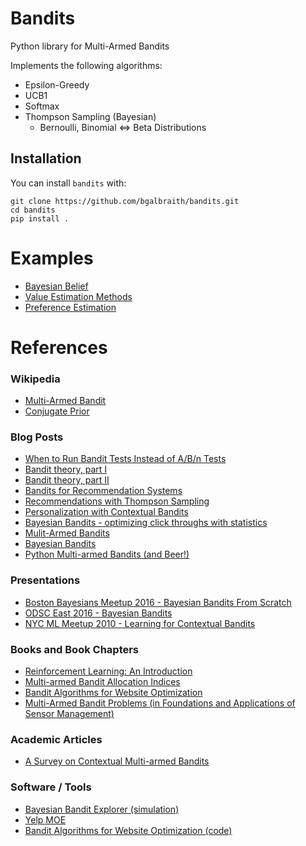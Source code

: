 # Bandits
Python library for Multi-Armed Bandits

Implements the following algorithms:
* Epsilon-Greedy
* UCB1
* Softmax
* Thompson Sampling (Bayesian)
  * Bernoulli, Binomial <=> Beta Distributions

## Installation
You can install `bandits` with:

```
git clone https://github.com/bgalbraith/bandits.git
cd bandits
pip install .
```

# Examples
* [Bayesian Belief](https://github.com/bgalbraith/bandits/tree/master/notebooks/Stochastic%20Bandits%20-%20Bayesian%20Belief.ipynb)
* [Value Estimation Methods](https://github.com/bgalbraith/bandits/tree/master/notebooks/Stochastic%20Bandits%20-%20Value%20Estimation.ipynb)
* [Preference Estimation](https://github.com/bgalbraith/bandits/tree/master/notebooks/Stochastic%20Bandits%20-%20Preference%20Estimation.ipynb)

# References
### Wikipedia
* [Multi-Armed Bandit](https://en.wikipedia.org/wiki/Multi-armed_bandit)
* [Conjugate Prior](https://en.wikipedia.org/wiki/Conjugate_prior)

### Blog Posts
* [When to Run Bandit Tests Instead of A/B/n Tests](https://conversionxl.com/bandit-tests/)
* [Bandit theory, part I](https://blogs.princeton.edu/imabandit/2016/05/11/bandit-theory-part-i/)
* [Bandit theory, part II](https://blogs.princeton.edu/imabandit/2016/05/13/bandit-theory-part-ii/)
* [Bandits for Recommendation Systems](http://engineering.richrelevance.com/bandits-recommendation-systems/)
* [Recommendations with Thompson Sampling](http://engineering.richrelevance.com/recommendations-thompson-sampling/)
* [Personalization with Contextual Bandits](http://engineering.richrelevance.com/personalization-contextual-bandits/)
* [Bayesian Bandits - optimizing click throughs with statistics](https://www.chrisstucchio.com/blog/2013/bayesian_bandit.html)
* [Mulit-Armed Bandits](https://dataorigami.net/blogs/napkin-folding/79031811-multi-armed-bandits)
* [Bayesian Bandits](http://tdunning.blogspot.de/2012/02/bayesian-bandits.html)
* [Python Multi-armed Bandits (and Beer!)](http://blog.yhat.com/posts/the-beer-bandit.html)

### Presentations
* [Boston Bayesians Meetup 2016 - Bayesian Bandits From Scratch](https://sites.google.com/site/simplebayes/home/boston-bayesians)
* [ODSC East 2016 - Bayesian Bandits](https://goo.gl/TJt8sG)
* [NYC ML Meetup 2010 - Learning for Contextual Bandits](http://hunch.net/~exploration_learning/main.pdf)

### Books and Book Chapters
* [Reinforcement Learning: An Introduction](https://webdocs.cs.ualberta.ca/~sutton/book/the-book.html)
* [Multi-armed Bandit Allocation Indices](http://www.wiley.com/WileyCDA/WileyTitle/productCd-0470670029.html)
* [Bandit Algorithms for Website Optimization](http://shop.oreilly.com/product/0636920027393.do)
* [Multi-Armed Bandit Problems (in Foundations and Applications of Sensor Management)](http://web.eecs.umich.edu/~teneket/pubs/MAB-Survey.pdf)

### Academic Articles
* [A Survey on Contextual Multi-armed Bandits](http://arxiv.org/abs/1508.03326)

### Software / Tools
* [Bayesian Bandit Explorer (simulation)](https://learnforeverlearn.com/bandits/)
* [Yelp MOE](http://yelp.github.io/MOE/bandit.html)
* [Bandit Algorithms for Website Optimization (code)](https://github.com/johnmyleswhite/BanditsBook)
